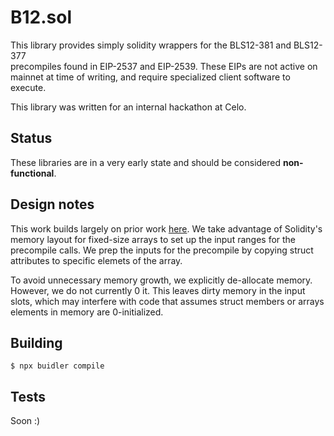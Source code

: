 # B12.sol

This library provides simply solidity wrappers for the BLS12-381 and BLS12-377  
precompiles found in EIP-2537 and EIP-2539. These EIPs are not active on 
mainnet at time of writing, and require specialized client software to execute.

This library was written for an internal hackathon at Celo.

## Status

These libraries are in a very early state and should be considered **non-functional**.

## Design notes

This work builds largely on prior work 
[here](https://github.com/ralexstokes/deposit-verifier/blob/master/deposit_verifier.sol).
We take advantage of Solidity's memory layout for fixed-size arrays to
set up the input ranges for the precompile calls. We prep the inputs for the 
precompile by copying struct attributes to specific elemets of the array.

To avoid unnecessary memory growth, we explicitly de-allocate memory. However, 
we do not currently 0 it. This leaves dirty memory in the input slots, which may
interfere with code that assumes struct members or arrays elements in memory 
are 0-initialized.

## Building

```$ npx buidler compile```

## Tests

Soon :)